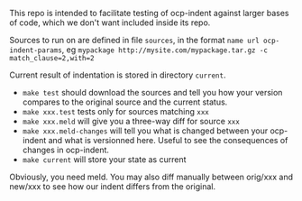 This repo is intended to facilitate testing of ocp-indent against larger bases
of code, which we don't want included inside its repo.

Sources to run on are defined in file `sources`, in the format `name url ocp-indent-params`, eg `mypackage http://mysite.com/mypackage.tar.gz -c match_clause=2,with=2`

Current result of indentation is stored in directory `current`.

* `make test` should download the sources and tell you how your version compares
  to the original source and the current status.
* `make xxx.test` tests only for sources matching `xxx`
* `make xxx.meld` will give you a three-way diff for source `xxx`
* `make xxx.meld-changes` will tell you what is changed between your ocp-indent
  and what is versionned here. Useful to see the consequences of changes in
  ocp-indent.
* `make current` will store your state as current

Obviously, you need meld. You may also diff manually between orig/xxx and new/xxx to see how our indent differs from the original.
